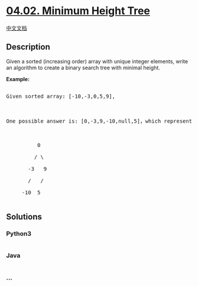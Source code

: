 # [04.02. Minimum Height Tree](https://leetcode-cn.com/problems/minimum-height-tree-lcci)

[中文文档](/lcci/04.02.Minimum%20Height%20Tree/README.md)

## Description
<p>Given a sorted (increasing order) array with unique integer elements, write an algo&shy;rithm to create a binary search tree with minimal height.</p>



<p><strong>Example:</strong></p>



<pre>

Given sorted array: [-10,-3,0,5,9],



One possible answer is: [0,-3,9,-10,null,5]，which represents the following tree: 



          0 

         / \ 

       -3   9 

       /   / 

     -10  5 

</pre>




## Solutions


<!-- tabs:start -->

### **Python3**

```python

```

### **Java**

```java

```

### **...**
```

```

<!-- tabs:end -->